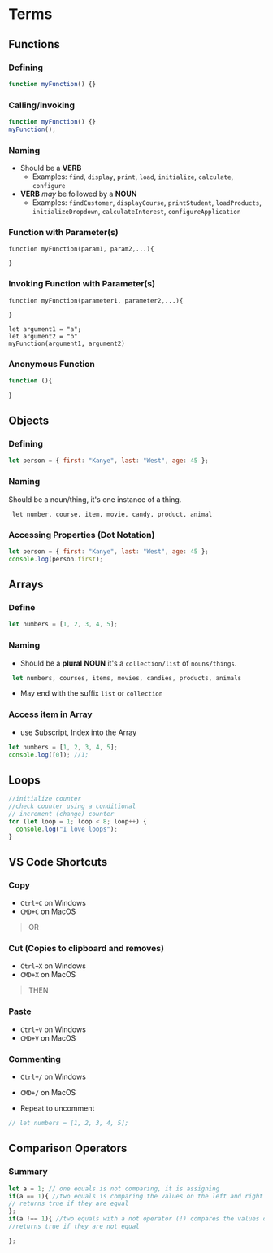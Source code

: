 # Terms

## Functions

### Defining

```js
function myFunction() {}
```

### Calling/Invoking

```js
function myFunction() {}
myFunction();
```

### Naming
-  Should be a **VERB**
    - Examples: `find`, `display`, `print`, `load`, `initialize`, `calculate`, `configure`
- **VERB** *may* be followed by a **NOUN**
  - Examples: `findCustomer`, `displayCourse`, `printStudent`, `loadProducts`, `initializeDropdown`, `calculateInterest`, `configureApplication`

### Function with Parameter(s)

```
function myFunction(param1, param2,...){

}
```

### Invoking Function with Parameter(s)

```
function myFunction(parameter1, parameter2,...){

}

let argument1 = "a";
let argument2 = "b"
myFunction(argument1, argument2)
```

### Anonymous Function

```js
function (){

}
```

## Objects

### Defining

```js
let person = { first: "Kanye", last: "West", age: 45 };
```

### Naming

Should be a noun/thing, it's one instance of a thing.

```
 let number, course, item, movie, candy, product, animal
```

### Accessing Properties (Dot Notation)

```js
let person = { first: "Kanye", last: "West", age: 45 };
console.log(person.first);
```

## Arrays

### Define

```js
let numbers = [1, 2, 3, 4, 5];
```

### Naming

- Should be a **plural** **NOUN** it's a `collection/list` of `nouns/things`.


```js
 let numbers, courses, items, movies, candies, products, animals
```

- May end with the suffix `list` or `collection`

### Access item in Array

- use Subscript, Index into the Array

```js
let numbers = [1, 2, 3, 4, 5];
console.log([0]); //1;
```

## Loops

```js
//initialize counter
//check counter using a conditional
// increment (change) counter
for (let loop = 1; loop < 8; loop++) {
  console.log("I love loops");
}
```

## VS Code Shortcuts

### Copy
- `Ctrl+C` on Windows
- `CMD+C` on MacOS

>OR

### Cut (Copies to clipboard and removes)
- `Ctrl+X` on Windows
- `CMD+X` on MacOS

> THEN

### Paste
- `Ctrl+V` on Windows
- `CMD+V` on MacOS


### Commenting

- `Ctrl+/` on Windows
- `CMD+/` on MacOS

- Repeat to uncomment

```js
// let numbers = [1, 2, 3, 4, 5];
```

## Comparison Operators

### Summary

```js
let a = 1; // one equals is not comparing, it is assigning
if(a == 1){ //two equals is comparing the values on the left and right
// returns true if they are equal
};
if(a !== 1){ //two equals with a not operator (!) compares the values on the left and right
//returns true if they are not equal

};

```
